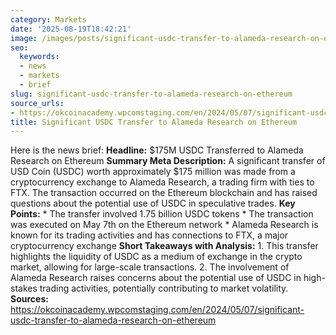 ```yaml
---
category: Markets
date: '2025-08-19T18:42:21'
image: /images/posts/significant-usdc-transfer-to-alameda-research-on-ethereum.jpg
seo:
  keywords:
  - news
  - markets
  - brief
slug: significant-usdc-transfer-to-alameda-research-on-ethereum
source_urls:
- https://okcoinacademy.wpcomstaging.com/en/2024/05/07/significant-usdc-transfer-to-alameda-research-on-ethereum
title: Significant USDC Transfer to Alameda Research on Ethereum
---
```


Here is the news brief:  **Headline:** $175M USDC Transferred to Alameda Research on Ethereum  **Summary Meta Description:** A significant transfer of USD Coin (USDC) worth approximately $175 million was made from a cryptocurrency exchange to Alameda Research, a trading firm with ties to FTX. The transaction occurred on the Ethereum blockchain and has raised questions about the potential use of USDC in speculative trades.  **Key Points:**  * The transfer involved 1.75 billion USDC tokens * The transaction was executed on May 7th on the Ethereum network * Alameda Research is known for its trading activities and has connections to FTX, a major cryptocurrency exchange  **Short Takeaways with Analysis:**  1. This transfer highlights the liquidity of USDC as a medium of exchange in the crypto market, allowing for large-scale transactions. 2. The involvement of Alameda Research raises concerns about the potential use of USDC in high-stakes trading activities, potentially contributing to market volatility.  **Sources:**  https://okcoinacademy.wpcomstaging.com/en/2024/05/07/significant-usdc-transfer-to-alameda-research-on-ethereum